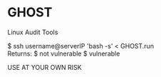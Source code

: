 # GHOST
Linux Audit Tools

$ ssh username@serverIP 'bash -s' < GHOST.run <br>
Returns:
$ not vulnerable
$ vulnerable

USE AT YOUR OWN RISK
